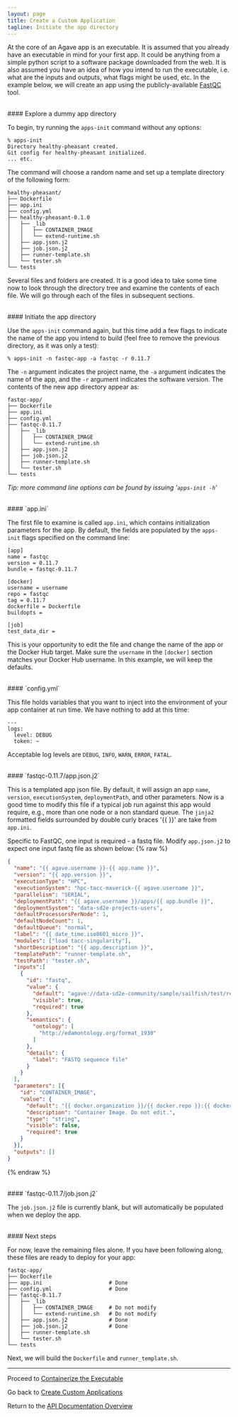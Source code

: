 ```yaml
---
layout: page
title: Create a Custom Application
tagline: Initiate the app directory
---
```


At the core of an Agave app is an executable. It is assumed that you already
have an executable in mind for your first app. It could be anything from a
simple python script to a software package downloaded from the web. It is also
assumed you have an idea of how you intend to run the executable, i.e. what are
the inputs and outputs, what flags might be used, etc. In the example below,
we will create an app using the publicly-available
[FastQC](https://www.bioinformatics.babraham.ac.uk/projects/fastqc/) tool.


<br>
#### Explore a dummy app directory

To begin, try running the `apps-init` command without any options:
```
% apps-init
Directory healthy-pheasant created.
Git config for healthy-pheasant initialized.
... etc.
```

The command will choose a random name and set up a template directory of the
following form:
```
healthy-pheasant/
├── Dockerfile
├── app.ini
├── config.yml
├── healthy-pheasant-0.1.0
│   ├── _lib
│   │   ├── CONTAINER_IMAGE
│   │   └── extend-runtime.sh
│   ├── app.json.j2
│   ├── job.json.j2
│   ├── runner-template.sh
│   └── tester.sh
└── tests
```

Several files and folders are created. It is a good idea to take some time now
to look through the directory tree and examine the contents of each file. We
will go through each of the files in subsequent sections.


<br>
#### Initiate the app directory

Use the `apps-init` command again, but this time add a few flags to indicate the
name of the app you intend to build (feel free to remove the previous directory,
as it was only a test):
```
% apps-init -n fastqc-app -a fastqc -r 0.11.7
```

The `-n` argument indicates the project name, the `-a` argument indicates the
name of the app, and the `-r` argument indicates the software version. The
contents of the new app directory appear as:
```
fastqc-app/
├── Dockerfile
├── app.ini
├── config.yml
├── fastqc-0.11.7
│   ├── _lib
│   │   ├── CONTAINER_IMAGE
│   │   └── extend-runtime.sh
│   ├── app.json.j2
│   ├── job.json.j2
│   ├── runner-template.sh
│   └── tester.sh
└── tests
```

*Tip: more command line options can be found by issuing '`apps-init -h`'*

<br>
#### `app.ini`

The first file to examine is called `app.ini`, which contains initialization
parameters for the app. By default, the fields are populated by the `apps-init`
flags specified on the command line:
```
[app]
name = fastqc
version = 0.11.7
bundle = fastqc-0.11.7

[docker]
username = username
repo = fastqc
tag = 0.11.7
dockerfile = Dockerfile
buildopts =

[job]
test_data_dir =
```

This is your opportunity to edit the file and change the name of the app or the
Docker Hub target. Make sure the `username` in the `[docker]` section matches
your Docker Hub username. In this example, we will keep the defaults.

<br>
#### `config.yml`

This file holds variables that you want to inject into the environment of your app
container at run time. We have nothing to add at this time:
```
---
logs:
  level: DEBUG
  token: ~
```

Acceptable log levels are `DEBUG`, `INFO`, `WARN`, `ERROR`, `FATAL`.

<br>
#### `fastqc-0.11.7/app.json.j2`

This is a templated app json file. By default, it will assign an app `name`,
`version`, `executionSystem`, `deploymentPath`, and other parameters. Now is a
good time to modify this file if a typical job run against this app would
require, e.g., more than one node or a non standard queue. The `jinja2` formatted
fields surrounded by double curly braces '\{\{ \}\}' are take from `app.ini`.

Specific to FastQC, one input is required - a fastq file. Modify `app.json.j2`
to expect one input fastq file as shown below:
{% raw %}
```json
{
  "name": "{{ agave.username }}-{{ app.name }}",
  "version": "{{ app.version }}",
  "executionType": "HPC",
  "executionSystem": "hpc-tacc-maverick-{{ agave.username }}",
  "parallelism": "SERIAL",
  "deploymentPath": "{{ agave.username }}/apps/{{ app.bundle }}",
  "deploymentSystem": "data-sd2e-projects-users",
  "defaultProcessorsPerNode": 1,
  "defaultNodeCount": 1,
  "defaultQueue": "normal",
  "label": "{{ date_time.iso8601_micro }}",
  "modules": ["load tacc-singularity"],
  "shortDescription": "{{ app.description }}",
  "templatePath": "runner-template.sh",
  "testPath": "tester.sh",
  "inputs":[
    {
      "id": "fastq",
      "value": {
        "default": "agave://data-sd2e-community/sample/sailfish/test/read1.fastq",
        "visible": true,
        "required": true
      },
      "semantics": {
        "ontology": [
          "http://edamontology.org/format_1930"
        ]
      },
      "details": {
        "label": "FASTQ sequence file"
      }
    }
  ],
  "parameters": [{
    "id": "CONTAINER_IMAGE",
    "value": {
      "default": "{{ docker.organization }}/{{ docker.repo }}:{{ docker.tag }}",
      "description": "Container Image. Do not edit.",
      "type": "string",
      "visible": false,
      "required": true
    }
  }],
  "outputs": []
}
```
{% endraw %}


<br>
#### `fastqc-0.11.7/job.json.j2`

The `job.json.j2` file is currently blank, but will automatically be populated
when we deploy the app.


<br>
#### Next steps

For now, leave the remaining files alone. If you have been following along, these
files are ready to deploy for your app:
```
fastqc-app/
├── Dockerfile
├── app.ini                     # Done
├── config.yml                  # Done
├── fastqc-0.11.7
│   ├── _lib
│   │   ├── CONTAINER_IMAGE     # Do not modify
│   │   └── extend-runtime.sh   # Do not modify
│   ├── app.json.j2             # Done
│   ├── job.json.j2             # Done
│   ├── runner-template.sh
│   └── tester.sh
└── tests
```

Next, we will build the `Dockerfile` and `runner_template.sh`.


---
Proceed to [Containerize the Executable](03.create_app_03.md)

Go back to [Create Custom Applications](03.create_app.md)

Return to the [API Documentation Overview](../index.md)
